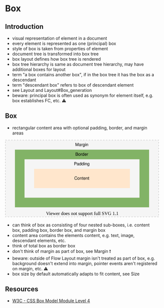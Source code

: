 # Box



## Introduction

- visual representation of element in a document
- every element is represented as one (principal) box
- style of box is taken from properties of element
- document tree is transformed into box tree
- box layout defines how box tree is rendered
- box tree hierarchy is same as document tree hierarchy, may have additional boxes for layout
- term "a box contains another box", if in the box tree it has the box as a descendant
- term "descendant box" refers to box of descendant element
- see Layout and Layout#Box_generation
- beware: principal box is often used as synonym for element itself, e.g. box establishes FC, etc. ⚠️



## Box

- rectangular content area with optional padding, border, and margin areas

![box](static/box.svg)

- can think of box as consisting of four nested sub-boxes, i.e. content box, padding box, border box, and margin box
- content area contains the elements content, e.g. text, image, descendant elements, etc.  
- think of total box as border box
- don't think of margin as part of box, see Margin ❗️
- beware: outside of Flow Layout margin isn't treated as part of box, e.g. background doesn't extend into margin, pointer events aren't registered on margin, etc. ⚠️
- box size by default automatically adapts to fit content, see Size

<!-- TODO see css-break-4
a box can "break" into fragments, e.g. end of line, end of page on print, etc.
e.g. inline-level box which establishes a flow FC and has a block-level child box

Margins adjoining a fragmentation break are sometimes truncated, e.g. on print
-->



## Resources

- [W3C - CSS Box Model Module Level 4](https://www.w3.org/TR/css-box-4/)